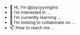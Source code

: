 - 👋 Hi, I’m @joycyyvirgino
- 👀 I’m interested in ...
- 🌱 I’m currently learning ...
- 💞️ I’m looking to collaborate on ...
- 📫 How to reach me ...

<!---
joycyyvirgino/joycyyvirgino is a ✨ special ✨ repository because its `README.md` (this file) appears on your GitHub profile.
You can click the Preview link to take a look at your changes.
--->
